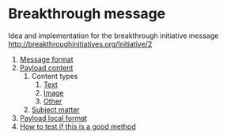 # Breakthrough message

Idea and implementation for the breakthrough initiative message <http://breakthroughinitiatives.org/Initiative/2>

1.  [Message format](message-format.md)
1.  [Payload content](payload-content.md)
    1.  Content types
        1. [Text](text-content-type.md)
        1. [Image](image-content-type.md)
        1. [Other](other-content-types.md)
    1.  [Subject matter](subject-matter.md)
1.  [Payload local format](payload-local-format.md)
1.  [How to test if this is a good method](self-test.md)
